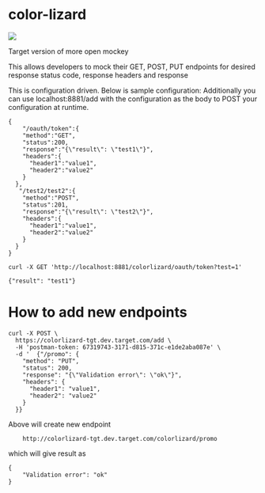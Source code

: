 # color-lizard

![](https://i.pinimg.com/originals/db/1c/10/db1c10086897ec6bed7ef20d8480fca8.jpg)

Target version of more open mockey

This allows developers to mock their GET, POST, PUT endpoints for desired response status code, response headers and response

This is configuration driven. Below is sample configuration:
Additionally you can use localhost:8881/add with the configuration as the body to POST your configuration at runtime.


```
{
    "/oauth/token":{
    "method":"GET",
    "status":200,
    "response":"{\"result\": \"test1\"}",
    "headers":{
      "header1":"value1",
      "header2":"value2"
    }
  },
   "/test2/test2":{
    "method":"POST",
    "status":201,
    "response":"{\"result\": \"test2\"}",
    "headers":{
      "header1":"value1",
      "header2":"value2"
    }
  }
}
```

```
curl -X GET 'http://localhost:8881/colorlizard/oauth/token?test=1'

{"result": "test1"}
```

# How to add new endpoints

```
curl -X POST \
  https://colorlizard-tgt.dev.target.com/add \
  -H 'postman-token: 67319743-3171-d815-371c-e1de2aba087e' \
  -d '  {"/promo": {
    "method": "PUT",
    "status": 200,
    "response": "{\"Validation error\": \"ok\"}",
    "headers": {
      "header1": "value1",
      "header2": "value2"
    }
  }}

```
Above will create new endpoint 

```curl -X PUT \
    http://colorlizard-tgt.dev.target.com/colorlizard/promo
```

which will give result as 

```
{
    "Validation error": "ok"
}
``` 
